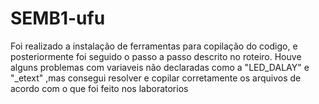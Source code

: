 # SEMB1-ufu
Foi realizado a instalação de ferramentas para copilação do codigo, e posteriormente foi seguido o passo a passo descrito no roteiro. Houve alguns problemas com variaveis não declaradas como a "LED_DALAY" e "_etext" ,mas consegui resolver e copilar corretamente os arquivos de acordo com o que foi feito nos laboratorios 
